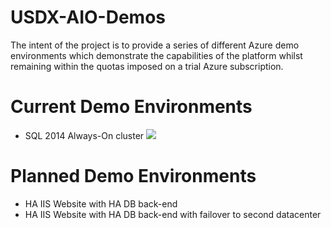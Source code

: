 # USDX-AIO-Demos

The intent of the project is to provide a series of different Azure demo environments which demonstrate the capabilities of the platform whilst remaining within the quotas imposed on a trial Azure subscription.

# Current Demo Environments
+	SQL 2014 Always-On cluster  <a href="https://portal.azure.com/#create/Microsoft.Template/uri/https%3A%2F%2Fraw.githubusercontent.com%2Fbrettwilms%2FUSDX-AIO-Demo%2Fmaster%2FARM-SQL-2014-AlwaysOn%2Fazuredeploy.json" target="_blank"><img src="http://azuredeploy.net/deploybutton.png"/></a>


# Planned Demo Environments
+	HA IIS Website with HA DB back-end
+	HA IIS Website with HA DB back-end with failover to second datacenter
